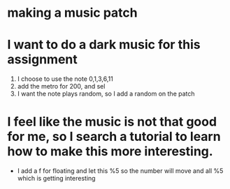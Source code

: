 # making a music patch

# I want to do a dark music for this assignment
1. I choose to use the note 0,1,3,6,11
2. add the metro for 200, and sel
3. I want the note plays random, so I add a random on the patch

# I feel like the music is not that good for me, so I search a tutorial to learn how to make this more interesting.

- I add a f for floating and let this %5 so the number will move and all %5 which is getting interesting

## 